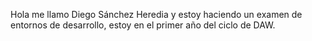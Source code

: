 Hola me llamo Diego Sánchez Heredia y estoy haciendo un examen de entornos de desarrollo, estoy en el primer año del ciclo de DAW.
